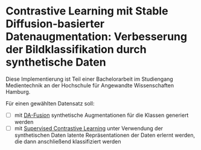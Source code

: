 # Contrastive Learning mit Stable Diffusion-basierter Datenaugmentation: Verbesserung der Bildklassifikation durch synthetische Daten

Diese Implementierung ist Teil einer Bachelorarbeit im Studiengang Medientechnik an der Hochschule für Angewandte Wissenschaften Hamburg.

Für einen gewählten Datensatz soll:

- [ ] mit [DA-Fusion](da-fusion/README.md) synthetische Augmentationen für die Klassen generiert werden
- [ ] mit [Supervised Contrastive Learning](sup-contrast-fusion/README.md) unter Verwendung der synthetischen Daten latente Repräsentationen der Daten erlernt werden, die dann anschließend klassifiziert werden